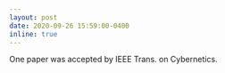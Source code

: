```yaml
---
layout: post
date: 2020-09-26 15:59:00-0400
inline: true
---
```


One paper was accepted by IEEE Trans. on Cybernetics. 
